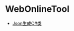 # WebOnlineTool

* [Json生成C#类](https://atlantisde.github.io/MyWebOnlineTool/Web/convert/json2csharp/json2csharp.html) 
